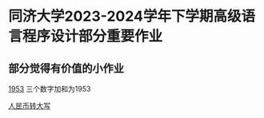 # 同济大学2023-2024学年下学期高级语言程序设计部分重要作业
## 部分觉得有价值的小作业
[1953](3-b10-1.cpp)
三个数字加和为1953

[人民币转大写](3-b6-1.c)
